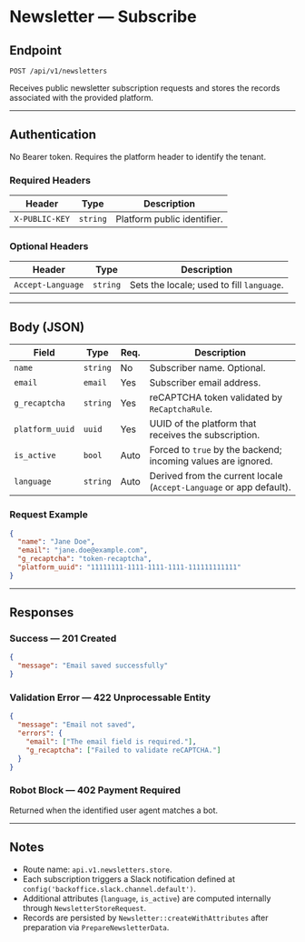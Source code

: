 # Newsletter — Subscribe

## Endpoint

`POST /api/v1/newsletters`

Receives public newsletter subscription requests and stores the records associated with the provided platform.

---

## Authentication

No Bearer token. Requires the platform header to identify the tenant.

### Required Headers
| Header | Type | Description |
| ------ | ---- | ----------- |
| `X-PUBLIC-KEY` | `string` | Platform public identifier. |

### Optional Headers
| Header | Type | Description |
| ------ | ---- | ----------- |
| `Accept-Language` | `string` | Sets the locale; used to fill `language`. |

---

## Body (JSON)
| Field            | Type     | Req. | Description |
| ---------------- | -------- | ---- | ----------- |
| `name`           | `string` | No   | Subscriber name. Optional. |
| `email`          | `email`  | Yes  | Subscriber email address. |
| `g_recaptcha`    | `string` | Yes  | reCAPTCHA token validated by `ReCaptchaRule`. |
| `platform_uuid`  | `uuid`   | Yes  | UUID of the platform that receives the subscription. |
| `is_active`      | `bool`   | Auto | Forced to `true` by the backend; incoming values are ignored. |
| `language`       | `string` | Auto | Derived from the current locale (`Accept-Language` or app default). |

### Request Example
```json
{
  "name": "Jane Doe",
  "email": "jane.doe@example.com",
  "g_recaptcha": "token-recaptcha",
  "platform_uuid": "11111111-1111-1111-1111-111111111111"
}
```

---

## Responses

### Success — 201 Created
```json
{
  "message": "Email saved successfully"
}
```

### Validation Error — 422 Unprocessable Entity
```json
{
  "message": "Email not saved",
  "errors": {
    "email": ["The email field is required."],
    "g_recaptcha": ["Failed to validate reCAPTCHA."]
  }
}
```

### Robot Block — 402 Payment Required
Returned when the identified user agent matches a bot.

---

## Notes
- Route name: `api.v1.newsletters.store`.
- Each subscription triggers a Slack notification defined at `config('backoffice.slack.channel.default')`.
- Additional attributes (`language`, `is_active`) are computed internally through `NewsletterStoreRequest`.
- Records are persisted by `Newsletter::createWithAttributes` after preparation via `PrepareNewsletterData`.
